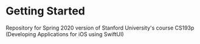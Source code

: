 # Getting Started
Repository for Spring 2020 version of Stanford University's course CS193p (Developing Applications for iOS using SwiftUI) 
